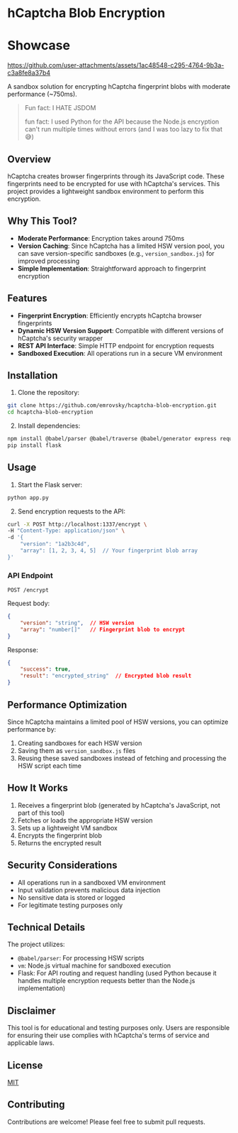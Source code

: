 # hCaptcha Blob Encryption



# Showcase



https://github.com/user-attachments/assets/1ac48548-c295-4764-9b3a-c3a8fe8a37b4



A sandbox solution for encrypting hCaptcha fingerprint blobs with moderate performance (~750ms).

> Fun fact: I HATE JSDOM
> 
> fun fact: I used Python for the API because the Node.js encryption can't run multiple times without errors (and I was too lazy to fix that 😅)

## Overview

hCaptcha creates browser fingerprints through its JavaScript code. These fingerprints need to be encrypted for use with hCaptcha's services. This project provides a lightweight sandbox environment to perform this encryption.

## Why This Tool?

- **Moderate Performance**: Encryption takes around 750ms
- **Version Caching**: Since hCaptcha has a limited HSW version pool, you can save version-specific sandboxes (e.g., `version_sandbox.js`) for improved processing
- **Simple Implementation**: Straightforward approach to fingerprint encryption

## Features

- **Fingerprint Encryption**: Efficiently encrypts hCaptcha browser fingerprints
- **Dynamic HSW Version Support**: Compatible with different versions of hCaptcha's security wrapper
- **REST API Interface**: Simple HTTP endpoint for encryption requests
- **Sandboxed Execution**: All operations run in a secure VM environment

## Installation

1. Clone the repository:
```bash
git clone https://github.com/emrovsky/hcaptcha-blob-encryption.git
cd hcaptcha-blob-encryption
```

2. Install dependencies:
```bash
npm install @babel/parser @babel/traverse @babel/generator express request
pip install flask
```

## Usage

1. Start the Flask server:
```bash
python app.py
```

2. Send encryption requests to the API:
```bash
curl -X POST http://localhost:1337/encrypt \
-H "Content-Type: application/json" \
-d '{
    "version": "1a2b3c4d",
    "array": [1, 2, 3, 4, 5]  // Your fingerprint blob array
}'
```

### API Endpoint

`POST /encrypt`

Request body:
```json
{
    "version": "string",  // HSW version
    "array": "number[]"   // Fingerprint blob to encrypt
}
```

Response:
```json
{
    "success": true,
    "result": "encrypted_string"  // Encrypted blob result
}
```

## Performance Optimization

Since hCaptcha maintains a limited pool of HSW versions, you can optimize performance by:
1. Creating sandboxes for each HSW version
2. Saving them as `version_sandbox.js` files
3. Reusing these saved sandboxes instead of fetching and processing the HSW script each time

## How It Works

1. Receives a fingerprint blob (generated by hCaptcha's JavaScript, not part of this tool)
2. Fetches or loads the appropriate HSW version
3. Sets up a lightweight VM sandbox
4. Encrypts the fingerprint blob
5. Returns the encrypted result

## Security Considerations

- All operations run in a sandboxed VM environment
- Input validation prevents malicious data injection
- No sensitive data is stored or logged
- For legitimate testing purposes only

## Technical Details

The project utilizes:
- `@babel/parser`: For processing HSW scripts
- `vm`: Node.js virtual machine for sandboxed execution
- Flask: For API routing and request handling (used Python because it handles multiple encryption requests better than the Node.js implementation)

## Disclaimer

This tool is for educational and testing purposes only. Users are responsible for ensuring their use complies with hCaptcha's terms of service and applicable laws.

## License

[MIT](https://choosealicense.com/licenses/mit/)

## Contributing

Contributions are welcome! Please feel free to submit pull requests.
